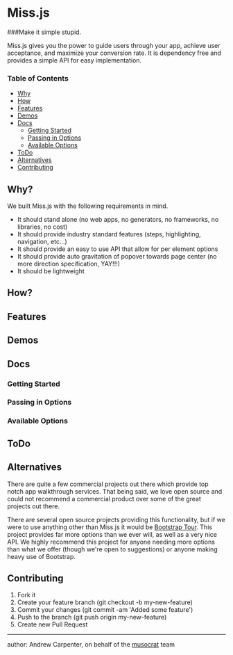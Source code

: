 Miss.js
======================

###Make it simple stupid.

Miss.js gives you the power to guide users through your app, achieve user acceptance, and maximize your conversion rate. 
It is dependency free and provides a simple API for easy implementation. 

### Table of Contents
- [Why](#why)    
- [How](#how)    
- [Features](#features)  
- [Demos](#demos)
- [Docs](#docs)
  - [Getting Started](#getting-started)    
  - [Passing in Options](#passing-in-options)    
  - [Available Options](#available-options)
- [ToDo](#todo) 
- [Alternatives](#alternatives)  
- [Contributing](#contributing)        

Why?
----
We built Miss.js with the following requirements in mind.

- It should stand alone (no web apps, no generators, no frameworks, no libraries, no cost)
- It should provide industry standard features (steps, highlighting, navigation, etc...)
- It should provide an easy to use API that allow for per element options
- It should provide auto gravitation of popover towards page center (no more direction specification, YAY!!!)
- It should be lightweight

How?
----
<!--
Simple. Add the js to your project (along with jQuery), add the appropriate data atrributes 
like so `data-video-id="y-XbTtgr8J8uU"`, then initialize on the target and enjoy your video 
lightbox / popover enhanced element!
-->

Features
----
<!--
- Simple access to all embed API options for both providers
- Lots of options to customize and beautify your lightboxes
- Intelligent popover auto positioning gravitates to page center
- Lazy loading of videos prevents slow page load due to video embeds
- Rick Roll with ease (don't pass video id, add rick_roll option to prevent closing)
-->

Demos
----
<!--
Check the [GH Project Page](http://musocrat.github.io/jquery-video-lightning/) for demos.
-->

Docs
----

### Getting Started
<!--
**i.**  Add script where you desire *(bottom of body is recommended)*
```html
<script src="javascripts/jquery-video-lightning.js"></script>
```
**ii.** Add vendor prefixed video id to target element *(i.e. Youtube:* `data-video-id="y-PKffm2uI4dk"`, 
*Vimeo:* `data-video-id="v-29749357"`)
```html
<span class="video-link" data-video-id="y-PKffm2uI4dk">Youtube</span>
```
**iii.**  Initialize it on the desired elements with any options you please 
*(options can also be passed as data attributes)*
```html
<script>
    $(function() {
        $(".video-link").jqueryVideoLightning({
            autoplay: 1,
            color: "white"
        });
    });
</script>
```
-->

### Passing in Options
<!--
Options can be passed in either of two ways. They can be passed in the initialization like so:
```javascript
$(function() {
    $(".video-link").jqueryVideoLightning({
        width: "1280px",
        height: "720px",
        autoplay: 1
    });
});
```
Or they can be passed as data attributes: *(Note that data attributes are all prefixed with 
`data-video` and underscored options should be dashed instead in data attributes. 
So `start_time` becomes `data-video-start-time`)*
```html
<div class="video-link" data-video-id="y-PKffm2uI4dk" data-video-width="1280px" 
data-video-height="720px" data-video-autoplay="1" ></div>
```
-->

### Available Options
<!--
jQuery Video Lightning exposes all available basic API options for both Youtube and Vimeo. 
There are also a number of effect and behavior options that are available. The following 
is the current list of available options.

- **width** *(default="640px")*
	Y&V: video width in px
- **height** *(default="390px")*
	Y&V: video height in px
- **autoplay** *(default=0)*
	Y&V: start playback immediately (0,1)
- **autohide** *(default=2)*
	Y: auto hide controls after video load (0,1,2)
- **controls** *(default=1)*
	Y: display controls (0,1,2)
- **iv_load_policy** *(default=1)*
	Y: display annotations (1,3)
- **loop** *(default=0)*
	Y&V: loop video playback (0,1)
- **modestbranding** *(default=0)*
	Y: hide large Youtube logo (0,1)
- **playlist** *(default="")*
	Y: comma-separated list of video IDs to play (ex. "WkgWvaFrJv8,VZPxHUpdAGw")
- **related** *(default=0)*
	Y: show related videos when playback is finished (0,1)
- **showinfo** *(default=1)*
	Y: display title, uploader (0,1)  V: display title (0,1)
- **start_time** *(default=0)*
	Y: playback start position in seconds (ex. "132" starts at 2mins, 12secs)
- **theme** *(default="dark")*
	Y: player theme ("dark","light")
- **color** *(default="")*
	Y: player controls color ("red","white") V: player controls color (hex code default is "#00adef")
- **byline** *(default=1)*
	V: display byline (0,1)
- **portrait** *(default=1)*
	V: display user's portrait (0,1)
- **ease_in** *(default=300)*
	Time in ms of lightbox fade in
- **ease_out** *(default=1)*
	Time in ms of lightbox fade out
- **z_index** *(default=21000)*
	Z-index of page overlay
- **backdrop_color** *(default="#000")*
	Color of page overlay
- **backdrop_opacity** *(default=1)*
	Opacity of page overlay
- **glow** *(default=0)*
	Glow around video frame
- **glow_color** *(default="#fff")*
	Glow color around video frame
- **rick_roll** *(default=0)*
	Make video un-closable (0,1)
- **cover** *(default=0)*
	Display cover image (0,1)
- **popover** *(default=0)*
	Open in popover instead of lightbox (0,1)
- **popover_x** *(default="auto")*
	X position of popover ("auto","left","center","right")
- **popover_y** *(default="auto")*
	Y position of popover ("auto","top","center","bottom")
-->

ToDo
----
<!--
1. Add auto close option
-->

Alternatives
----
There are quite a few commercial projects out there which provide top notch app walkthrough services. 
That being said, we love open source and could not recommend a commercial product over some 
of the great projects out there.
 
There are several open source projects providing this functionality, but if we were to use anything other than Miss.js
it would be [Bootstrap Tour](http://bootstraptour.com). This project provides far more options than we ever will, 
as well as a very nice API. We highly recommend this project for anyone needing more options than what we offer 
(though we're open to suggestions) or anyone making heavy use of Bootstrap.

Contributing
----
1. Fork it
2. Create your feature branch (git checkout -b my-new-feature)
3. Commit your changes (git commit -am 'Added some feature')
4. Push to the branch (git push origin my-new-feature)
5. Create new Pull Request


----
author: Andrew Carpenter, on behalf of the [musocrat](http://www.musocrat.com) team
